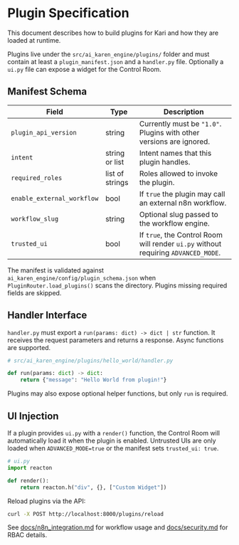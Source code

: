 # Plugin Specification

This document describes how to build plugins for Kari and how they are loaded at runtime.

Plugins live under the `src/ai_karen_engine/plugins/` folder and must contain at least a `plugin_manifest.json` and a `handler.py` file. Optionally a `ui.py` file can expose a widget for the Control Room.

## Manifest Schema

| Field | Type | Description |
| ----- | ---- | ----------- |
| `plugin_api_version` | string | Currently must be `"1.0"`. Plugins with other versions are ignored. |
| `intent` | string or list | Intent names that this plugin handles. |
| `required_roles` | list of strings | Roles allowed to invoke the plugin. |
| `enable_external_workflow` | bool | If `true` the plugin may call an external n8n workflow. |
| `workflow_slug` | string | Optional slug passed to the workflow engine. |
| `trusted_ui` | bool | If `true`, the Control Room will render `ui.py` without requiring `ADVANCED_MODE`. |

The manifest is validated against `ai_karen_engine/config/plugin_schema.json` when `PluginRouter.load_plugins()` scans the directory. Plugins missing required fields are skipped.

## Handler Interface

`handler.py` must export a `run(params: dict) -> dict | str` function. It receives the request parameters and returns a response. Async functions are supported.

```python
# src/ai_karen_engine/plugins/hello_world/handler.py

def run(params: dict) -> dict:
    return {"message": "Hello World from plugin!"}
```

Plugins may also expose optional helper functions, but only `run` is required.

## UI Injection

If a plugin provides `ui.py` with a `render()` function, the Control Room will automatically load it when the plugin is enabled. Untrusted UIs are only loaded when `ADVANCED_MODE=true` or the manifest sets `trusted_ui: true`.

```python
# ui.py
import reacton

def render():
    return reacton.h("div", {}, ["Custom Widget"])
```

Reload plugins via the API:

```bash
curl -X POST http://localhost:8000/plugins/reload
```

See [docs/n8n_integration.md](n8n_integration.md) for workflow usage and [docs/security.md](security.md) for RBAC details.
